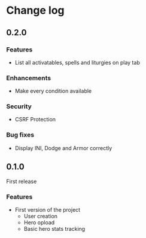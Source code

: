 # Change log

## 0.2.0

### Features

-   List all activatables, spells and liturgies on play tab

### Enhancements

-   Make every condition available

### Security

-   CSRF Protection

### Bug fixes

-   Display INI, Dodge and Armor correctly

## 0.1.0

First release

### Features

-   First version of the project
    -   User creation
    -   Hero opload
    -   Basic hero stats tracking
